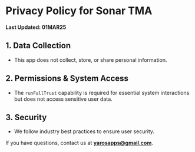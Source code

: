 # Privacy Policy for Sonar TMA

**Last Updated: 01MAR25**

## 1. Data Collection  
- This app does not collect, store, or share personal information.  

## 2. Permissions & System Access  
- The `runFullTrust` capability is required for essential system interactions but does not access sensitive user data.  

## 3. Security  
- We follow industry best practices to ensure user security.  

If you have questions, contact us at **yarosapps@gmail.com**.

